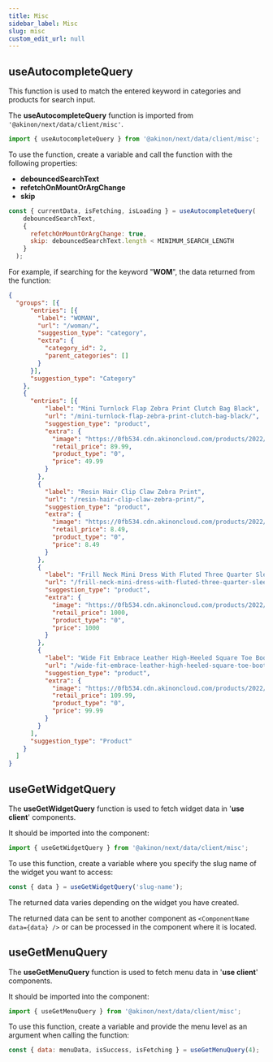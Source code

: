 ```yaml
---
title: Misc
sidebar_label: Misc
slug: misc
custom_edit_url: null
---
```


## useAutocompleteQuery

This function is used to match the entered keyword in categories and products for search input. 

The **useAutocompleteQuery** function is imported from `'@akinon/next/data/client/misc'`.

```javascript
import { useAutocompleteQuery } from '@akinon/next/data/client/misc';
```

To use the function, create a variable and call the function with the following properties: 
* **debouncedSearchText**
* **refetchOnMountOrArgChange**
*  **skip**

```javascript
const { currentData, isFetching, isLoading } = useAutocompleteQuery(
    debouncedSearchText,
    {
      refetchOnMountOrArgChange: true,
      skip: debouncedSearchText.length < MINIMUM_SEARCH_LENGTH
    }
  );
```
For example, if searching for the keyword "**WOM**", the data returned from the function:

```json
{
  "groups": [{
      "entries": [{
        "label": "WOMAN",
        "url": "/woman/",
        "suggestion_type": "category",
        "extra": {
          "category_id": 2,
          "parent_categories": []
        }
      }],
      "suggestion_type": "Category"
    },
    {
      "entries": [{
          "label": "Mini Turnlock Flap Zebra Print Clutch Bag Black",
          "url": "/mini-turnlock-flap-zebra-print-clutch-bag-black/",
          "suggestion_type": "product",
          "extra": {
            "image": "https://0fb534.cdn.akinoncloud.com/products/2022/02/02/303/ae5f3cc6-d918-4dff-bdc0-b8b397f3882f_size273x210.jpg",
            "retail_price": 89.99,
            "product_type": "0",
            "price": 49.99
          }
        },
        {
          "label": "Resin Hair Clip Claw Zebra Print",
          "url": "/resin-hair-clip-claw-zebra-print/",
          "suggestion_type": "product",
          "extra": {
            "image": "https://0fb534.cdn.akinoncloud.com/products/2022/02/02/305/7374553d-151d-4cf0-b06f-45164313c959_size273x210.jpg",
            "retail_price": 8.49,
            "product_type": "0",
            "price": 8.49
          }
        },
        {
          "label": "Frill Neck Mini Dress With Fluted Three Quarter Sleeves Black",
          "url": "/frill-neck-mini-dress-with-fluted-three-quarter-sleeves-black-1/",
          "suggestion_type": "product",
          "extra": {
            "image": "https://0fb534.cdn.akinoncloud.com/products/2022/04/11/274/7f470497-fb62-4c41-afe8-f3c1bc01ed37_size273x210.jpg",
            "retail_price": 1000,
            "product_type": "0",
            "price": 1000
          }
        },
        {
          "label": "Wide Fit Embrace Leather High-Heeled Square Toe Boots Burgundy",
          "url": "/wide-fit-embrace-leather-high-heeled-square-toe-boots-burgundy/",
          "suggestion_type": "product",
          "extra": {
            "image": "https://0fb534.cdn.akinoncloud.com/products/2022/02/02/297/fdc50378-d570-44c0-9a69-1c16e3c15321_size273x210.jpg",
            "retail_price": 109.99,
            "product_type": "0",
            "price": 99.99
          }
        }
      ],
      "suggestion_type": "Product"
    }
  ]
}
```

## useGetWidgetQuery

The **useGetWidgetQuery** function is used to fetch widget data in '**use client**' components. 

It should be imported into the component:

```javascript
import { useGetWidgetQuery } from '@akinon/next/data/client/misc';
```

To use this function, create a variable where you specify the slug name of the widget you want to access:

```javascript
const { data } = useGetWidgetQuery('slug-name');
```

The returned data varies depending on the widget you have created.

The returned data can be sent to another component as `<ComponentName data={data} />` or can be processed in the component where it is located.


## useGetMenuQuery

The **useGetMenuQuery** function is used to fetch menu data in '**use client**' components. 

It should be imported into the component:

```javascript
import { useGetMenuQuery } from '@akinon/next/data/client/misc';
```

To use this function, create a variable and provide the menu level as an argument when calling the function:

```javascript
const { data: menuData, isSuccess, isFetching } = useGetMenuQuery(4);
```